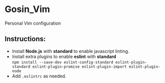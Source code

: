 # Gosin_Vim
Personal Vim configuration


## Instructions:  
* Install **Node.js** with **standard** to enable javascript linting.
* Install extra plugins to enable **eslint** with **standard**  
	```npm install --save-dev eslint-config-standard eslint-plugin-standard eslint-plugin-promise eslint-plugin-import eslint-plugin-node```
* Add ```.eslintrc``` as needed.